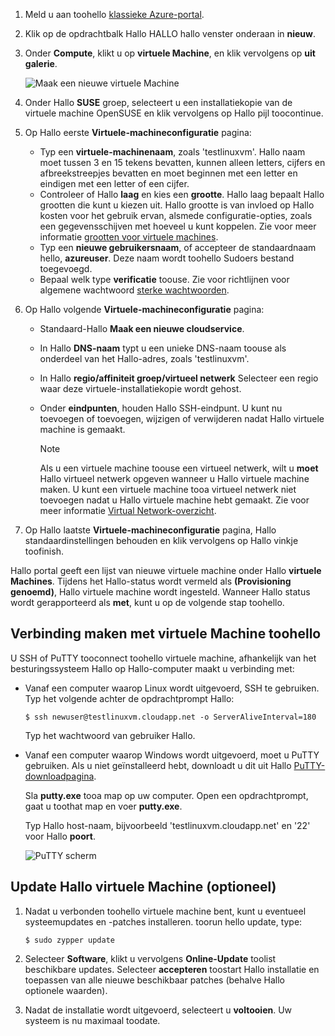 1. Meld u aan toohello [klassieke Azure-portal](http://manage.windowsazure.com).  
2. Klik op de opdrachtbalk Hallo HALLO hallo venster onderaan in **nieuw**.
3. Onder **Compute**, klikt u op **virtuele Machine**, en klik vervolgens op **uit galerie**.
   
    ![Maak een nieuwe virtuele Machine][Image1]
4. Onder Hallo **SUSE** groep, selecteert u een installatiekopie van de virtuele machine OpenSUSE en klik vervolgens op Hallo pijl toocontinue.
5. Op Hallo eerste **Virtuele-machineconfiguratie** pagina:
   
   * Typ een **virtuele-machinenaam**, zoals 'testlinuxvm'. Hallo naam moet tussen 3 en 15 tekens bevatten, kunnen alleen letters, cijfers en afbreekstreepjes bevatten en moet beginnen met een letter en eindigen met een letter of een cijfer.
   * Controleer of Hallo **laag** en kies een **grootte**. Hallo laag bepaalt Hallo grootten die kunt u kiezen uit. Hallo grootte is van invloed op Hallo kosten voor het gebruik ervan, alsmede configuratie-opties, zoals een gegevensschijven met hoeveel u kunt koppelen. Zie voor meer informatie [grootten voor virtuele machines](../articles/virtual-machines/linux/sizes.md?toc=%2fazure%2fvirtual-machines%2flinux%2ftoc.json).
   * Typ een **nieuwe gebruikersnaam**, of accepteer de standaardnaam hello, **azureuser**. Deze naam wordt toohello Sudoers bestand toegevoegd.
   * Bepaal welk type **verificatie** toouse. Zie voor richtlijnen voor algemene wachtwoord [sterke wachtwoorden](http://msdn.microsoft.com/library/ms161962.aspx).
6. Op Hallo volgende **Virtuele-machineconfiguratie** pagina:
   
   * Standaard-Hallo **Maak een nieuwe cloudservice**.
   * In Hallo **DNS-naam** typt u een unieke DNS-naam toouse als onderdeel van het Hallo-adres, zoals 'testlinuxvm'.
   * In Hallo **regio/affiniteit groep/virtueel netwerk** Selecteer een regio waar deze virtuele-installatiekopie wordt gehost.
   * Onder **eindpunten**, houden Hallo SSH-eindpunt. U kunt nu toevoegen of toevoegen, wijzigen of verwijderen nadat Hallo virtuele machine is gemaakt.
     
     > [!NOTE]
     > Als u een virtuele machine toouse een virtueel netwerk, wilt u **moet** Hallo virtueel netwerk opgeven wanneer u Hallo virtuele machine maken. U kunt een virtuele machine tooa virtueel netwerk niet toevoegen nadat u Hallo virtuele machine hebt gemaakt. Zie voor meer informatie [Virtual Network-overzicht](../articles/virtual-network/virtual-networks-overview.md).
     > 
     > 
7. Op Hallo laatste **Virtuele-machineconfiguratie** pagina, Hallo standaardinstellingen behouden en klik vervolgens op Hallo vinkje toofinish.

Hallo portal geeft een lijst van nieuwe virtuele machine onder Hallo **virtuele Machines**. Tijdens het Hallo-status wordt vermeld als **(Provisioning genoemd)**, Hallo virtuele machine wordt ingesteld. Wanneer Hallo status wordt gerapporteerd als **met**, kunt u op de volgende stap toohello.

## <a name="connect-toohello-virtual-machine"></a>Verbinding maken met virtuele Machine toohello
U SSH of PuTTY tooconnect toohello virtuele machine, afhankelijk van het besturingssysteem Hallo op Hallo-computer maakt u verbinding met:

* Vanaf een computer waarop Linux wordt uitgevoerd, SSH te gebruiken. Typ het volgende achter de opdrachtprompt Hallo:
  
    `$ ssh newuser@testlinuxvm.cloudapp.net -o ServerAliveInterval=180`
  
    Typ het wachtwoord van gebruiker Hallo.
* Vanaf een computer waarop Windows wordt uitgevoerd, moet u PuTTY gebruiken. Als u niet geïnstalleerd hebt, downloadt u dit uit Hallo [PuTTY-downloadpagina][PuTTYDownload].
  
    Sla **putty.exe** tooa map op uw computer. Open een opdrachtprompt, gaat u toothat map en voer **putty.exe**.
  
    Typ Hallo host-naam, bijvoorbeeld 'testlinuxvm.cloudapp.net' en '22' voor Hallo **poort**.
  
    ![PuTTY scherm][Image6]  

## <a name="update-hello-virtual-machine-optional"></a>Update Hallo virtuele Machine (optioneel)
1. Nadat u verbonden toohello virtuele machine bent, kunt u eventueel systeemupdates en -patches installeren. toorun hello update, type:
   
    `$ sudo zypper update`
2. Selecteer **Software**, klikt u vervolgens **Online-Update** toolist beschikbare updates. Selecteer **accepteren** toostart Hallo installatie en toepassen van alle nieuwe beschikbaar patches (behalve Hallo optionele waarden).
3. Nadat de installatie wordt uitgevoerd, selecteert u **voltooien**.  Uw systeem is nu maximaal toodate.

[PuTTYDownload]: http://www.puttyssh.org/download.html

[Image1]: ./media/create-and-configure-opensuse-vm-in-portal/CreateVM.png

[Image6]: ./media/create-and-configure-opensuse-vm-in-portal/putty.png
